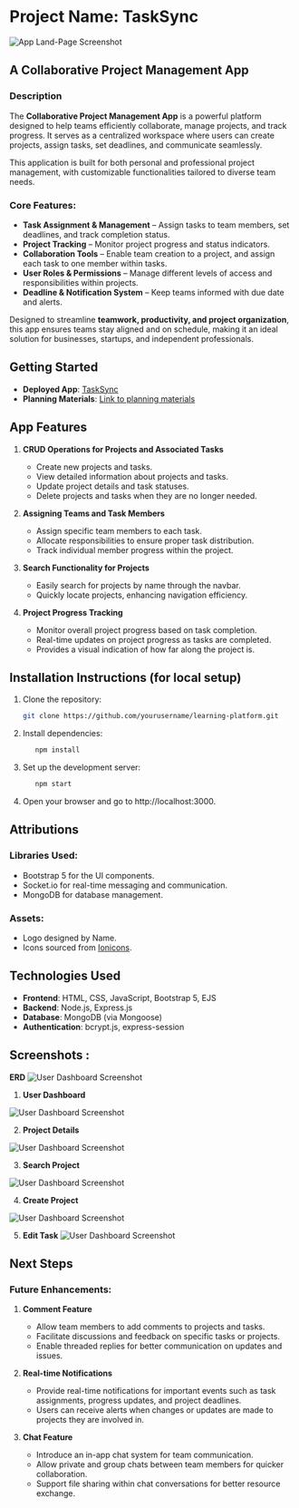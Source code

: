# Project Name: TaskSync

![App Land-Page Screenshot](https://github.com/kiran1926/Collaborative-Project-Management-App/blob/main/public/imgs/screenshots/homepage.png?raw=true)

## A Collaborative Project Management App  

### Description  

The **Collaborative Project Management App** is a powerful platform designed to help teams efficiently collaborate, manage projects, and track progress. It serves as a centralized workspace where users can create projects, assign tasks, set deadlines, and communicate seamlessly.  

This application is built for both personal and professional project management, with customizable functionalities tailored to diverse team needs.  

### Core Features:  
- **Task Assignment & Management** – Assign tasks to team members, set deadlines, and track completion status.  
- **Project Tracking** – Monitor project progress and status indicators.  
- **Collaboration Tools** – Enable team creation to a project, and assign each task to one member within tasks.  
- **User Roles & Permissions** – Manage different levels of access and responsibilities within projects.  
- **Deadline & Notification System** – Keep teams informed with due date and alerts.  

Designed to streamline **teamwork, productivity, and project organization**, this app ensures teams stay aligned and on schedule, making it an ideal solution for businesses, startups, and independent professionals.  


## Getting Started

- **Deployed App**: [TaskSync](https://tasksync-dffe187a53d2.herokuapp.com/)
- **Planning Materials**: [Link to planning materials](https://trello.com/b/yBqzJvva/project-master)

## App Features

1. **CRUD Operations for Projects and Associated Tasks**

   - Create new projects and tasks.
   - View detailed information about projects and tasks.
   - Update project details and task statuses.
   - Delete projects and tasks when they are no longer needed.

2. **Assigning Teams and Task Members**

   - Assign specific team members to each task.
   - Allocate responsibilities to ensure proper task distribution.
   - Track individual member progress within the project.

3. **Search Functionality for Projects**

   - Easily search for projects by name through the navbar.
   - Quickly locate projects, enhancing navigation efficiency.

4. **Project Progress Tracking**
   - Monitor overall project progress based on task completion.
   - Real-time updates on project progress as tasks are completed.
   - Provides a visual indication of how far along the project is.

## Installation Instructions (for local setup)

1. Clone the repository:

   ```bash
   git clone https://github.com/yourusername/learning-platform.git

   ```

2. Install dependencies:

    ```bash
       npm install
     ```
3. Set up the development server:

    ```bash
       npm start
     ```
4. Open your browser and go to http://localhost:3000.

## Attributions

### Libraries Used:

- Bootstrap 5 for the UI components.
- Socket.io for real-time messaging and communication.
- MongoDB for database management.

### Assets:

- Logo designed by Name.
- Icons sourced from [Ionicons](https://https://ionic.io/ionicons.com).

## Technologies Used

- **Frontend**: HTML, CSS, JavaScript, Bootstrap 5, EJS
- **Backend**: Node.js, Express.js
- **Database**: MongoDB (via Mongoose)
- **Authentication**: bcrypt.js, express-session

## Screenshots : 

**ERD**
![User Dashboard Screenshot](https://github.com/kiran1926/Collaborative-Project-Management-App/blob/main/public/imgs/screenshots/ERD-updated.png?raw=true)



1. **User Dashboard**

![User Dashboard Screenshot](https://github.com/kiran1926/Collaborative-Project-Management-App/blob/main/public/imgs/screenshots/dashboard-projects.png?raw=true)

2. **Project Details** 

![User Dashboard Screenshot](https://github.com/kiran1926/Collaborative-Project-Management-App/blob/main/public/imgs/screenshots/project-details.png?raw=true)

3. **Search Project** 

![User Dashboard Screenshot](https://github.com/kiran1926/Collaborative-Project-Management-App/blob/main/public/imgs/screenshots/search-project.png?raw=true)

4. **Create Project**

![User Dashboard Screenshot](https://github.com/kiran1926/Collaborative-Project-Management-App/blob/main/public/imgs/screenshots/add-project.png?raw=true)

5. **Edit Task**
![User Dashboard Screenshot](https://github.com/kiran1926/Collaborative-Project-Management-App/blob/main/public/imgs/screenshots/edit-task.png?raw=true)


## Next Steps

### Future Enhancements:


1. **Comment Feature**

   - Allow team members to add comments to projects and tasks.
   - Facilitate discussions and feedback on specific tasks or projects.
   - Enable threaded replies for better communication on updates and issues.

2. **Real-time Notifications**

   - Provide real-time notifications for important events such as task assignments, progress updates, and project deadlines.
   - Users can receive alerts when changes or updates are made to projects they are involved in.

3. **Chat Feature**
   - Introduce an in-app chat system for team communication.
   - Allow private and group chats between team members for quicker collaboration.
   - Support file sharing within chat conversations for better resource exchange.
